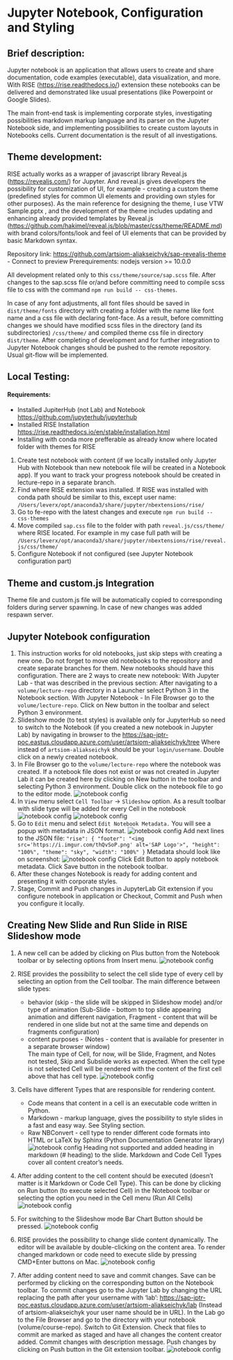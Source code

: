 # Jupyter Notebook, Configuration and Styling

## Brief description:

Jupyter notebook is an application that allows users to create and share documentation, code examples (executable), data visualization, and more. With RISE (https://rise.readthedocs.io/) extension these notebooks can be delivered and demonstrated like usual presentations (like Powerpoint or Google Slides).

The main front-end task is implementing corporate styles, investigating possibilities markdown markup language and its parser on the Jupyter Notebook side, and implementing possibilities to create custom layouts in Notebooks cells. Current documentation is the result of all investigations.

## Theme development:
 

RISE actually works as a wrapper of javascript library Reveal.js (https://revealjs.com/) for Jupyter. And reveal.js gives developers the possibility for customization of UI, for example - creating a custom theme (predefined styles for common UI elements and providing own styles for other purposes). As the main reference for designing the theme, I use VTW Sample.pptx , and the development of the theme includes updating and enhancing already provided templates by Reveal.js (https://github.com/hakimel/reveal.js/blob/master/css/theme/README.md) with brand colors/fonts/look and feel of UI elements that can be provided by basic Markdown syntax.

Repository link: https://github.com/artsiom-aliakseichyk/sap-revealjs-theme - Connect to preview 
Prerequirements: nodejs version >= 10.0.0

 

All development related only to this `css/theme/source/sap.scss` file.
After changes to the sap.scss file or/and before committing need to compile scss file to css with the command `npm run build -- css-themes`.

In case of any font adjustments, all font files should be saved in `dist/theme/fonts` directory with creating a folder with the name like font name and a css file with declaring font-face.
As a result, before committing changes we should have modified scss files in the directory (and its subdirectories) `/css/theme/` and compiled theme css file in directory `dist/theme`.
After completing of development and for further integration to Jupyter Notebook changes should be pushed to the remote repository. Usual git-flow will be implemented.


## Local Testing:
 

#### Requirements:

* Installed JupiterHub (not Lab) and Notebook https://github.com/jupyterhub/jupyterhub
* Installed RISE Installation https://rise.readthedocs.io/en/stable/installation.html
* Installing with conda more prefferable as already know where located folder with themes for RISE 


1. Create test notebook with content (if we locally installed only Jupyter Hub with Notebook than new notebook file will be created in a Notebook app). If you want to track your progress notebook should be created in lecture-repo in a separate branch.
2. Find where RISE extension was installed. If RISE was installed with conda path should be similar to this, except user name: `/Users/leverx/opt/anaconda3/share/jupyter/nbextensions/rise/`
3. Go to fe-repo with the latest changes and execute `npm run build -- css-themes`
4. Move compiled `sap.css` file to the folder with path `reveal.js/css/theme/` where RISE located. For example in my case full path will be `/Users/leverx/opt/anaconda3/share/jupyter/nbextensions/rise/reveal.js/css/theme/`
5. Configure Notebook if not configured (see Jupyter Notebook configuration part)


## Theme and custom.js Integration

Theme file and custom.js file will be automatically copied to corresponding folders during server spawning. In case of new changes was added respawn server.

## Jupyter Notebook configuration 

1. This instruction works for old notebooks, just skip steps with creating a new one. Do not forget to move old notebooks to the repository and create separate branches for them. 
New notebooks should have this configuration. There are 2 ways to create new notebook:
With Jupyter Lab - that was described in the previous section: After navigating to a `volume/lecture-repo` directory in a Launcher select Python 3 in the Notebook section.
With Jupyter Notebook -  In File Browser go to the `volume/lecture-repo`. Click on New button in the toolbar and select Python 3 environment.
2. Slideshow mode (to test styles) is available only for JupyterHub so need to switch to the Notebook (if you created a new notebook in Jupyter Lab) by navigating in browser to the https://sap-jptr-poc.eastus.cloudapp.azure.com/user/artsiom-aliakseichyk/tree
Where instead of `artsiom-aliakseichyk` should be your `login/username`. Double click on a newly created notebook. 
3. In File Browser go to the `volume/lecture-repo` where the notebook was created. If a notebook file does not exist or was not created in Jupyter Lab it can be created here by clicking on New button in the toolbar and selecting Python 3 environment. Double click on the notebook file to go to the editor mode.
![notebook config](./assets/notebook_config_01.png)
4. In `View` menu select `Cell Toolbar` -> `Slideshow` option.
As a result toolbar with slide type will be added for every Cell in the notebook
![notebook config](./assets/notebook_config_04.png)
![notebook config](./assets/notebook_config_04_1.png)
5. Go to `Edit` menu and select `Edit Notebook Metadata.` You will see a popup with metadata in JSON format. 
![notebook config](./assets/notebook_config_05.png)
Add next lines to the JSON file:
``
"rise": {
    "footer": "<img src='https://i.imgur.com/thQvSoP.png' alt='SAP Logo'>",
    "height": "100%",
    "theme": "sky",
    "width": "100%"
}
``
Metadata should look like on screenshot:
![notebook config](./assets/notebook_config_05_1.png)
Click Edit Button to apply notebook metadata. Click Save button in the notebook toolbar. 
6. After these changes Notebook is ready for adding content and presenting it with corporate styles.
7. Stage, Commit and Push changes in JupyterLab Git extension if you configure notebook in application or Checkout, Commit and Push when you configure it locally.

 

## Creating New Slide and Run Slide in RISE Slideshow mode

1. A new cell can be added by clicking on Plus button from the Notebook toolbar or by selecting options from Insert menu.
![notebook config](./assets/new_slide_01.png)
2. RISE provides the possibility to select the cell slide type of every cell by selecting an option from the Cell toolbar. The main difference between slide types:  
    * behavior (skip - the slide will be skipped in Slideshow mode) and/or type of animation (Sub-Slide - bottom to top slide appearing animation and different navigation, Fragment - content that will be rendered in one slide but not at the same time and depends on fragments configuration)
    * content purposes - (Notes - content that is available for presenter in a separate browser window)  
The main type of Cell, for now, will be Slide, Fragment, and Notes not tested, Skip and Subslide works as expected. When the cell type is not selected Cell will be rendered with the content of the first cell above that has cell type.
![notebook config](./assets/new_slide_02.png)

3. Cells have different Types that are responsible for rendering content.  
    * Code means that content in a cell is an executable code written in Python.
    * Markdown - markup language, gives the possibility to style slides in a fast and easy way. See Styling section.
    * Raw NBConvert - cell type to render different code formats into HTML or LaTeX by Sphinx (Python Documentation Generator library)  
    ![notebook config](./assets/new_slide_03.png)
Heading not supported and added heading in markdown (# heading) to the slide. Markdown and Code Cell Types cover all content creator’s needs.
4. After adding content to the cell content should be executed (doesn’t matter is it Markdown or Code Cell Type). This can be done by clicking on Run button (to execute selected Cell) in the Notebook toolbar or selecting the option you need in the Cell menu (Run All Cells)
![notebook config](./assets/new_slide_04.png)
5. For switching to the Slideshow mode Bar Chart Button should be pressed.
![notebook config](./assets/new_slide_05.png)
6. RISE provides the possibility to change slide content dynamically. The editor will be available by double-clicking on the content area. To render changed markdown or code need to execute slide by pressing CMD+Enter buttons on Mac.
![notebook config](./assets/new_slide_06.png)
7. After adding content need to save and commit changes. Save can be performed by clicking on the corresponding button on the Notebook toolbar. To commit changes go to the Jupyter Lab by changing the URL replacing the path after your username with ‘lab’:
https://sap-jptr-poc.eastus.cloudapp.azure.com/user/artsiom-aliakseichyk/lab
(Instead of artsiom-aliakseichyk your user name should be in URL).
In the Lab go to the File Browser and go to the directory with your notebook (volume/course-repo). Switch to Git Extension. Check that files to commit are marked as staged and have all changes the content creator added. Commit changes with description message. Push changes by clicking on Push button in the Git extension toolbar.
![notebook config](./assets/new_slide_07.png)
